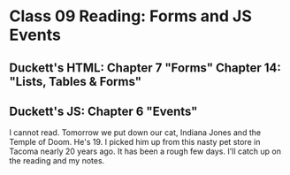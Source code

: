 # Class 09 Reading: Forms and JS Events

## Duckett's HTML: Chapter 7 "Forms" Chapter 14: "Lists, Tables & Forms" 

## Duckett's JS: Chapter 6 "Events" 

I cannot read. Tomorrow we put down our cat, Indiana Jones and the Temple of Doom. He's 19. I picked him up from this nasty pet store in Tacoma nearly 20 years ago. It has been a rough few days. I'll catch up on the reading and my notes. 
